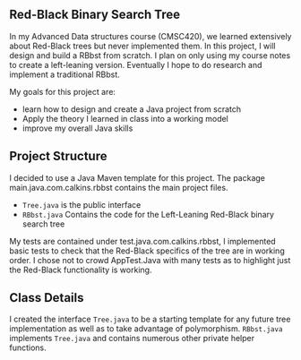 ## Red-Black Binary Search Tree

In my Advanced Data structures course (CMSC420), we learned extensively about Red-Black trees but never implemented them. In this project, I will design and build a RBbst from scratch. I plan on only using my course notes to create a left-leaning version. Eventually I hope to do research and implement a traditional RBbst. 

My goals for this project are: 
- learn how to design and create a Java project from scratch
- Apply the theory I learned in class into a working model
- improve my overall Java skills

## Project Structure

I decided to use a Java Maven template for this project. The package main.java.com.calkins.rbbst contains the main project files.
- `Tree.java` is the public interface
- `RBbst.java` Contains the code for the Left-Leaning Red-Black binary search tree

My tests are contained under test.java.com.calkins.rbbst, I implemented basic tests to check that the Red-Black specifics of the tree are in working order. I chose not to crowd AppTest.Java with many tests as to highlight just the Red-Black functionality is working. 


## Class Details

I created the interface `Tree.java` to be a starting template for any future tree implementation as well as to take advantage of 
polymorphism. `RBbst.java` implements `Tree.java` and contains numerous other private helper functions. 

